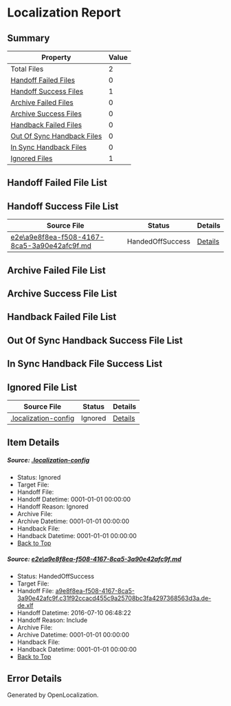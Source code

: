 # <a name='report-top'></a> Localization Report

## Summary
 Property | Value 
 -------- | ----- 
 Total Files | 2
[ Handoff Failed Files ](#handoff-failed-list)| 0
[ Handoff Success Files ](#handoff-success-list)| 1
[ Archive Failed Files ](#archive-failed-list)| 0
[ Archive Success Files ](#archive-success-list)| 0
[ Handback Failed Files ](#handback-failed-list)| 0
[ Out Of Sync Handback Files ](#outofsync-handback-success-list)| 0
[ In Sync Handback Files ](#insync-handback-success-list)| 0
[ Ignored Files ](#ignored-list)| 1

## <a name='handoff-failed-list'></a> Handoff Failed File List

## <a name='handoff-success-list'></a> Handoff Success File List
 Source File | Status | Details 
 ----------- | ------ | ------- 
 [e2e\a9e8f8ea-f508-4167-8ca5-3a90e42afc9f.md](https://github.com/OpenLocalizationTestOrg/oltest/blob/1f832fb3dafadad89e61b710ca78be9ce423ae57/e2e/a9e8f8ea-f508-4167-8ca5-3a90e42afc9f.md) | HandedOffSuccess | [Details](#4365632eb580d8bff1ce57db5a25648fd1d85f661)

## <a name='archive-failed-list'></a> Archive Failed File List

## <a name='archive-success-list'></a> Archive Success File List

## <a name='handback-failed-list'></a> Handback Failed File List

## <a name='outofsync-handback-success-list'></a> Out Of Sync Handback Success File List

## <a name='insync-handback-success-list'></a> In Sync Handback File Success List

## <a name='ignored-list'></a> Ignored File List
 Source File | Status | Details 
 ----------- | ------ | ------- 
 [.localization-config](https://github.com/OpenLocalizationTestOrg/oltest/blob/1f832fb3dafadad89e61b710ca78be9ce423ae57/.localization-config) | Ignored | [Details](#3d4f252ac210baf56311d7e97dcc2db10974dbd20)

## Item Details
##### <a name='3d4f252ac210baf56311d7e97dcc2db10974dbd20'></a> Source: [.localization-config](https://github.com/OpenLocalizationTestOrg/oltest/blob/1f832fb3dafadad89e61b710ca78be9ce423ae57/.localization-config)
* Status: Ignored
* Target File: 
* Handoff File: 
* Handoff Datetime: 0001-01-01 00:00:00
* Handoff Reason: Ignored
* Archive File: 
* Archive Datetime: 0001-01-01 00:00:00
* Handback File: 
* Handback Datetime: 0001-01-01 00:00:00
* [Back to Top](#report-top)

##### <a name='4365632eb580d8bff1ce57db5a25648fd1d85f661'></a> Source: [e2e\a9e8f8ea-f508-4167-8ca5-3a90e42afc9f.md](https://github.com/OpenLocalizationTestOrg/oltest/blob/1f832fb3dafadad89e61b710ca78be9ce423ae57/e2e/a9e8f8ea-f508-4167-8ca5-3a90e42afc9f.md)
* Status: HandedOffSuccess
* Target File: 
* Handoff File: [a9e8f8ea-f508-4167-8ca5-3a90e42afc9f.c31f92ccacd455c9a25708bc3fa4297368563d3a.de-de.xlf](https://github.com/OpenLocalizationTestOrg/olhandoff-e2e/blob/88eb447eeef6e516350c6483e037162874dd6760/ol-handoff/OpenLocalizationTestOrg/oltest-dede-fly/ci/ht/a9e8f8ea-f508-4167-8ca5-3a90e42afc9f.c31f92ccacd455c9a25708bc3fa4297368563d3a.de-de.xlf)
* Handoff Datetime: 2016-07-10 06:48:22
* Handoff Reason: Include
* Archive File: 
* Archive Datetime: 0001-01-01 00:00:00
* Handback File: 
* Handback Datetime: 0001-01-01 00:00:00
* [Back to Top](#report-top)


## Error Details

Generated by OpenLocalization.
